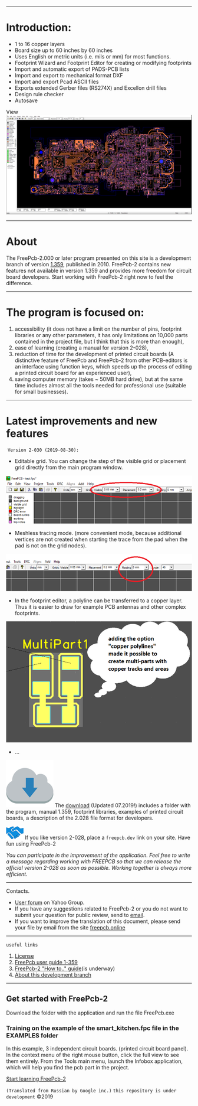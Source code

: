 
***
# Introduction:
* 1 to 16 copper layers
* Board size up to 60 inches by 60 inches
* Uses English or metric units (i.e. mils or mm) for most functions.
* Footprint Wizard and Footprint Editor for creating or modifying footprints
* Import and automatic export of PADS-PCB lists
* Import and export to mechanical format DXF
* Import and export Pcad ASCII files
* Exports extended Gerber files (RS274X) and Excellon drill files
* Design rule checker
* Autosave

View
![PCB](/pictures/img2.png)

***
# About
The FreePcb-2.000 or later program presented on this site is a development branch of version [1.359](http://freepcb.com), published in 2010. FreePcb-2 contains new features not available in version 1.359 and provides more freedom for circuit board developers. Start working with FreePcb-2 right now to feel the difference.

***
# The program is focused on:
1. accessibility (it does not have a limit on the number of pins, footprint libraries or any other parameters, it has only limitations on 10,000 parts contained in the project file, but I think that this is more than enough),
2. ease of learning (creating a manual for version 2-028),
3. reduction of time for the development of printed circuit boards (A distinctive feature of FreePcb and FreePcb-2 from other PCB-editors is an interface using function keys, which speeds up the process of editing a printed circuit board for an experienced user),
4. saving computer memory (takes ~ 50MB hard drive),
but at the same time includes almost all the tools needed for professional use (suitable for small businesses). 

***
# Latest improvements and new features
![]()
`Version 2-030 (2019-08-30):`

* Editable grid. You can change the step of the visible grid or placement grid directly from the main program window.

![](pictures/editable_grid.png)

* Meshless tracing mode. (more convenient mode, because additional vertices are not created when starting the trace from the pad when the pad is not on the grid nodes).

![](pictures/meshless.png)

* In the footprint editor, a polyline can be transferred to a copper layer. Thus it is easier to draw for example PCB antennas and other complex footprints.

![](pictures/multi_part.png)

* ...

![](https://raw.githubusercontent.com/Duxah/FreePCB/master/pictures/cloud-down.png) The [download](https://github.com/Duxah/FreePCB-2/archive/master.zip) (Updated 07.2019!) includes a folder with the program, manual 1.359, footprint libraries, examples of printed circuit boards, a description of the 2.028 file format for developers.

![](https://raw.githubusercontent.com/Duxah/FreePCB/master/pictures/По%20рукам.png) If you like version 2-028, place a `freepcb.dev` link on your site. Have fun using FreePcb-2

_You can participate in the improvement of the application. Feel free to write a message regarding working with FREEPCB so that we can release the official version 2-028 as soon as possible. Working together is always more efficient._

***
Contacts.
* [User forum](https://groups.yahoo.com/neo/groups/FreePCB/info) on Yahoo Group. 
* If you have any suggestions related to FreePcb-2 or you do not want to submit your question for public review, send to [email](https://freepcb.online/Discuss/).
* If you want to improve the translation of this document, please send your file by email from the site [freepcb.online](https://freepcb.online/Discuss/)

***
`useful links`
1. [License](LICENSE)
2. [FreePcb user guide 1-359](https://github.com/Duxah/FreePCB-2/raw/master/FreePcb-2/bin/doc/freepcb_user_guide.pdf)
3. [FreePcb-2 "How to.." guide](/How_to.md)(is underway)
4. [About this development branch](/About_development.md)

***
## Get started with FreePcb-2
Download the folder with the application and run the file FreePcb.exe

### Training on the example of the smart_kitchen.fpc file in the EXAMPLES folder
In this example, 3 independent circuit boards. (printed circuit board panel). In the context menu of the right mouse button, click the full view to see them entirely. From the Tools main menu, launch the Infobox application, which will help you find the pcb part in the project. 

[Start learning FreePcb-2](/How_to.md)

`(Translated from Russian by Google inc.)`
`this repository is under development` ©2019
